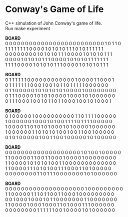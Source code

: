 # Conway's Game of Life

C++ simulation of John Conway's game of life.  
Run make experiment

__BOARD__  
0 0 0 0 0 0 0 0 0 0 0 0 0 0 0 0 0 0 0 0 0 0 0 0 0 1 0 1 1 0  
1 1 1 1 1 1 1 1 0 0 0 0 1 0 1 0 1 0 1 1 1 0 1 0 1 1 1 1 1 1  
0 0 0 0 0 0 0 0 1 0 1 0 1 0 1 1 1 0 0 0 0 1 0 1 0 1 0 1 1 1  
0 0 0 0 1 0 1 0 1 0 1 1 1 0 0 0 0 1 0 1 0 1 0 1 1 1 1 1 1 1  
1 1 1 1 0 0 0 0 1 0 1 0 1 0 1 1 1 0 0 0 0 1 0 1 0 1 0 1 1 1  
  
__BOARD__  
0 1 1 1 1 1 1 0 0 0 0 0 0 0 0 0 0 0 0 1 0 0 0 0 1 1 0 0 0 1  
0 1 1 1 1 1 1 1 0 0 0 1 0 0 1 0 1 1 0 1 1 1 1 1 0 0 0 0 0 0  
0 1 1 0 0 0 0 0 1 0 1 0 1 0 1 0 1 0 0 0 0 1 0 0 0 0 0 0 0 0  
0 1 1 1 0 0 0 0 1 0 1 0 1 0 0 0 0 1 0 0 0 1 0 1 0 0 0 0 0 0  
0 1 1 1 0 0 0 1 0 0 1 0 1 1 0 1 1 0 0 0 1 0 0 1 0 1 0 0 0 1  
  
__BOARD__  
0 1 0 0 0 0 0 1 0 0 0 0 0 0 0 0 0 0 1 1 0 1 1 1 1 0 0 0 0 0  
1 0 0 0 0 0 0 1 0 0 0 1 0 1 0 0 1 1 1 1 0 1 1 1 1 0 0 0 0 0  
1 0 0 0 0 1 1 0 1 0 1 0 1 0 0 0 1 0 1 0 0 0 0 1 0 0 0 0 0 0  
1 0 0 0 0 0 0 1 1 0 1 0 1 0 1 0 0 1 0 0 1 1 0 0 1 0 0 0 0 0  
0 1 0 1 0 0 0 0 0 1 0 0 1 1 0 0 1 0 0 0 0 0 1 0 1 0 0 0 0 0  
  
__BOARD__  
0 0 0 0 0 0 0 0 0 0 0 0 0 0 0 0 0 0 0 1 0 1 0 0 1 0 0 0 0 0  
1 1 0 0 0 0 0 1 1 0 0 1 1 0 0 0 1 0 0 0 0 1 0 0 0 0 0 0 0 0  
1 1 0 0 0 0 1 0 1 0 1 0 1 0 0 1 1 0 0 0 0 0 0 0 0 0 0 0 0 0  
1 1 0 0 0 0 1 1 1 0 1 0 1 0 0 1 1 1 0 0 0 1 1 0 1 0 0 0 0 0  
0 0 0 0 0 0 0 0 1 1 0 1 1 1 0 0 0 0 0 0 0 1 0 1 0 0 0 0 0 0  
  
__BOARD__  
0 0 0 0 0 0 0 0 0 0 0 0 0 0 0 0 0 0 0 0 1 0 0 0 0 0 0 0 0 0  
1 1 0 0 0 0 0 1 1 1 0 1 1 0 0 1 1 0 0 0 1 0 0 0 0 0 0 0 0 0  
0 0 1 0 0 0 1 0 0 0 1 0 1 1 0 0 0 0 0 0 0 1 1 0 0 0 0 0 0 0  
1 1 0 0 0 0 1 0 0 0 1 0 0 0 1 1 0 1 0 0 0 1 1 1 0 0 0 0 0 0  
0 0 0 0 0 0 0 0 1 1 1 1 1 1 0 0 1 0 0 0 0 1 0 1 0 0 0 0 0 0
